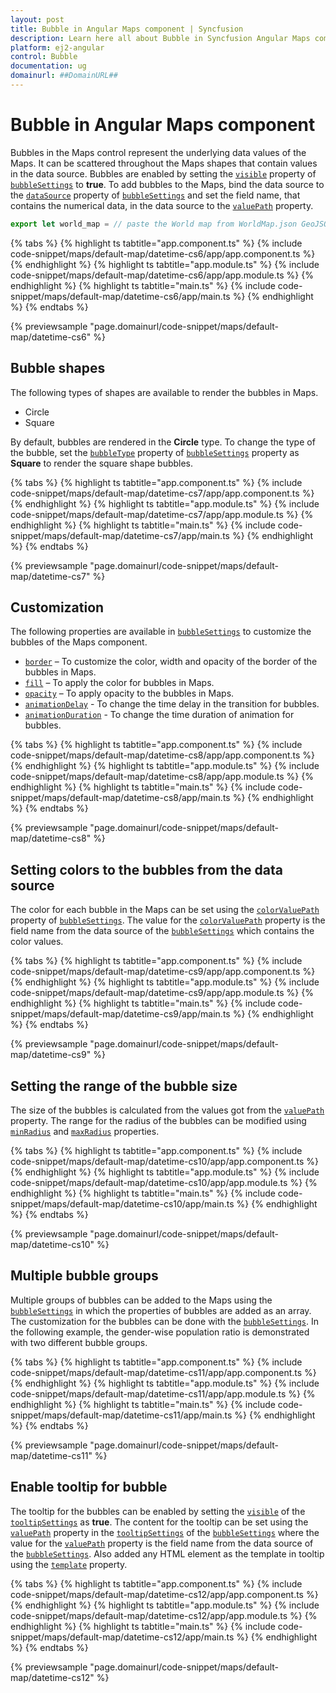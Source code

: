 ```yaml
---
layout: post
title: Bubble in Angular Maps component | Syncfusion
description: Learn here all about Bubble in Syncfusion Angular Maps component of Syncfusion Essential JS 2 and more.
platform: ej2-angular
control: Bubble 
documentation: ug
domainurl: ##DomainURL##
---
```


# Bubble in Angular Maps component

Bubbles in the Maps control represent the underlying data values of the Maps. It can be scattered throughout the Maps shapes that contain values in the data source. Bubbles are enabled by setting the [`visible`](https://ej2.syncfusion.com/angular/documentation/api/maps/bubbleSettingsModel/#visible) property of [`bubbleSettings`](https://ej2.syncfusion.com/angular/documentation/api/maps/bubbleSettingsModel) to **true**. To add bubbles to the Maps, bind the data source to the [`dataSource`](https://ej2.syncfusion.com/angular/documentation/api/maps/bubbleSettingsModel/#datasource) property of [`bubbleSettings`](https://ej2.syncfusion.com/angular/documentation/api/maps/bubbleSettingsModel) and set the field name, that contains the numerical data, in the data source to the [`valuePath`](https://ej2.syncfusion.com/angular/documentation/api/maps/bubbleSettingsModel/#valuepath) property.

```typescript
export let world_map = // paste the World map from WorldMap.json GeoJSON file.
```

{% tabs %}
{% highlight ts tabtitle="app.component.ts" %}
{% include code-snippet/maps/default-map/datetime-cs6/app/app.component.ts %}
{% endhighlight %}
{% highlight ts tabtitle="app.module.ts" %}
{% include code-snippet/maps/default-map/datetime-cs6/app/app.module.ts %}
{% endhighlight %}
{% highlight ts tabtitle="main.ts" %}
{% include code-snippet/maps/default-map/datetime-cs6/app/main.ts %}
{% endhighlight %}
{% endtabs %}
  
{% previewsample "page.domainurl/code-snippet/maps/default-map/datetime-cs6" %}

## Bubble shapes

The following types of shapes are available to render the bubbles in Maps.

* Circle
* Square

By default, bubbles are rendered in the **Circle** type. To change the type of the bubble, set the [`bubbleType`](https://ej2.syncfusion.com/angular/documentation/api/maps/bubbleSettingsModel/#bubbletype) property of [`bubbleSettings`](https://ej2.syncfusion.com/angular/documentation/api/maps/bubbleSettingsModel) property as **Square** to render the square shape bubbles.

{% tabs %}
{% highlight ts tabtitle="app.component.ts" %}
{% include code-snippet/maps/default-map/datetime-cs7/app/app.component.ts %}
{% endhighlight %}
{% highlight ts tabtitle="app.module.ts" %}
{% include code-snippet/maps/default-map/datetime-cs7/app/app.module.ts %}
{% endhighlight %}
{% highlight ts tabtitle="main.ts" %}
{% include code-snippet/maps/default-map/datetime-cs7/app/main.ts %}
{% endhighlight %}
{% endtabs %}
  
{% previewsample "page.domainurl/code-snippet/maps/default-map/datetime-cs7" %}

## Customization

The following properties are available in [`bubbleSettings`](https://ej2.syncfusion.com/angular/documentation/api/maps/bubbleSettingsModel) to customize the bubbles of the Maps component.

* [`border`](https://ej2.syncfusion.com/angular/documentation/api/maps/bubbleSettingsModel/#border) – To customize the color, width and opacity of the border of the bubbles in Maps.
* [`fill`](https://ej2.syncfusion.com/angular/documentation/api/maps/bubbleSettingsModel/#fill) – To apply the color for bubbles in Maps.
* [`opacity`](https://ej2.syncfusion.com/angular/documentation/api/maps/bubbleSettingsModel/#opacity) – To apply opacity to the bubbles in Maps.
* [`animationDelay`](https://ej2.syncfusion.com/angular/documentation/api/maps/bubbleSettingsModel/#animationdelay) - To change the time delay in the transition for bubbles.
* [`animationDuration`](https://ej2.syncfusion.com/angular/documentation/api/maps/bubbleSettingsModel/#animationduration) - To change the time duration of animation for bubbles.

{% tabs %}
{% highlight ts tabtitle="app.component.ts" %}
{% include code-snippet/maps/default-map/datetime-cs8/app/app.component.ts %}
{% endhighlight %}
{% highlight ts tabtitle="app.module.ts" %}
{% include code-snippet/maps/default-map/datetime-cs8/app/app.module.ts %}
{% endhighlight %}
{% highlight ts tabtitle="main.ts" %}
{% include code-snippet/maps/default-map/datetime-cs8/app/main.ts %}
{% endhighlight %}
{% endtabs %}
  
{% previewsample "page.domainurl/code-snippet/maps/default-map/datetime-cs8" %}

## Setting colors to the bubbles from the data source

The color for each bubble in the Maps can be set using the [`colorValuePath`](https://ej2.syncfusion.com/angular/documentation/api/maps/bubbleSettingsModel/#colorvaluepath) property of [`bubbleSettings`](https://ej2.syncfusion.com/angular/documentation/api/maps/bubbleSettingsModel). The value for the [`colorValuePath`](https://ej2.syncfusion.com/angular/documentation/api/maps/bubbleSettingsModel/#colorvaluepath) property is the field name from the data source of the [`bubbleSettings`](https://ej2.syncfusion.com/angular/documentation/api/maps/bubbleSettingsModel) which contains the color values.

{% tabs %}
{% highlight ts tabtitle="app.component.ts" %}
{% include code-snippet/maps/default-map/datetime-cs9/app/app.component.ts %}
{% endhighlight %}
{% highlight ts tabtitle="app.module.ts" %}
{% include code-snippet/maps/default-map/datetime-cs9/app/app.module.ts %}
{% endhighlight %}
{% highlight ts tabtitle="main.ts" %}
{% include code-snippet/maps/default-map/datetime-cs9/app/main.ts %}
{% endhighlight %}
{% endtabs %}
  
{% previewsample "page.domainurl/code-snippet/maps/default-map/datetime-cs9" %}

## Setting the range of the bubble size

The size of the bubbles is calculated from the values got from the [`valuePath`](https://ej2.syncfusion.com/angular/documentation/api/maps/bubbleSettingsModel/#valuepath) property. The range for the radius of the bubbles can be modified using [`minRadius`](https://ej2.syncfusion.com/angular/documentation/api/maps/bubbleSettingsModel/#minradius) and [`maxRadius`](https://ej2.syncfusion.com/angular/documentation/api/maps/bubbleSettingsModel/#maxradius) properties.

{% tabs %}
{% highlight ts tabtitle="app.component.ts" %}
{% include code-snippet/maps/default-map/datetime-cs10/app/app.component.ts %}
{% endhighlight %}
{% highlight ts tabtitle="app.module.ts" %}
{% include code-snippet/maps/default-map/datetime-cs10/app/app.module.ts %}
{% endhighlight %}
{% highlight ts tabtitle="main.ts" %}
{% include code-snippet/maps/default-map/datetime-cs10/app/main.ts %}
{% endhighlight %}
{% endtabs %}
  
{% previewsample "page.domainurl/code-snippet/maps/default-map/datetime-cs10" %}

## Multiple bubble groups

Multiple groups of bubbles can be added to the Maps using the [`bubbleSettings`](https://ej2.syncfusion.com/angular/documentation/api/maps/bubbleSettingsModel) in which the properties of bubbles are added as an array. The customization for the bubbles can be done with the [`bubbleSettings`](https://ej2.syncfusion.com/angular/documentation/api/maps/bubbleSettingsModel). In the following example, the gender-wise population ratio is demonstrated with two different bubble groups.

{% tabs %}
{% highlight ts tabtitle="app.component.ts" %}
{% include code-snippet/maps/default-map/datetime-cs11/app/app.component.ts %}
{% endhighlight %}
{% highlight ts tabtitle="app.module.ts" %}
{% include code-snippet/maps/default-map/datetime-cs11/app/app.module.ts %}
{% endhighlight %}
{% highlight ts tabtitle="main.ts" %}
{% include code-snippet/maps/default-map/datetime-cs11/app/main.ts %}
{% endhighlight %}
{% endtabs %}
  
{% previewsample "page.domainurl/code-snippet/maps/default-map/datetime-cs11" %}

## Enable tooltip for bubble

The tooltip for the bubbles can be enabled by setting the [`visible`](https://ej2.syncfusion.com/angular/documentation/api/maps/tooltipSettingsModel/#visible) of the [`tooltipSettings`](https://ej2.syncfusion.com/angular/documentation/api/maps/tooltipSettingsModel) as **true**. The content for the tooltip can be set using the [`valuePath`](https://ej2.syncfusion.com/angular/documentation/api/maps/tooltipSettingsModel/#valuepath) property in the [`tooltipSettings`](https://ej2.syncfusion.com/angular/documentation/api/maps/tooltipSettingsModel) of the [`bubbleSettings`](https://ej2.syncfusion.com/angular/documentation/api/maps/bubbleSettingsModel) where the value for the [`valuePath`](https://ej2.syncfusion.com/angular/documentation/api/maps/tooltipSettingsModel/#valuepath) property is the field name from the data source of the [`bubbleSettings`](https://ej2.syncfusion.com/angular/documentation/api/maps/bubbleSettingsModel). Also added any HTML element as the template in tooltip using the [`template`](https://ej2.syncfusion.com/angular/documentation/api/maps/tooltipSettingsModel/#template) property.

{% tabs %}
{% highlight ts tabtitle="app.component.ts" %}
{% include code-snippet/maps/default-map/datetime-cs12/app/app.component.ts %}
{% endhighlight %}
{% highlight ts tabtitle="app.module.ts" %}
{% include code-snippet/maps/default-map/datetime-cs12/app/app.module.ts %}
{% endhighlight %}
{% highlight ts tabtitle="main.ts" %}
{% include code-snippet/maps/default-map/datetime-cs12/app/main.ts %}
{% endhighlight %}
{% endtabs %}
  
{% previewsample "page.domainurl/code-snippet/maps/default-map/datetime-cs12" %}